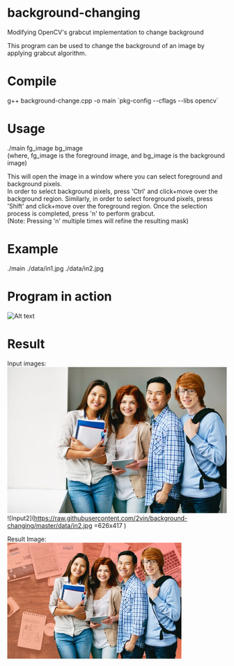 # background-changing
Modifying OpenCV's grabcut implementation to change background

This program can be used to change the background of an image by applying grabcut algorithm.   

# Compile    
g++ background-change.cpp -o main \`pkg-config --cflags --libs opencv\`    

# Usage    
./main fg_image bg_image    
(where, fg_image is the foreground image, and bg_image is the background image)    

This will open the image in a window where you can select foreground and background pixels.    
In order to select background pixels, press 'Ctrl' and click+move over the background region. Similarly, in order to select foreground pixels, press 'Shift' and click+move over the foreground region. Once the selection process is completed, press 'n' to perform grabcut.     
(Note: Pressing 'n' multiple times will refine the resulting mask)

# Example    
./main ./data/in1.jpg ./data/in2.jpg    

# Program in action      
![Alt text](https://user-images.githubusercontent.com/38634222/40589609-a5f2b922-620d-11e8-9d16-92102a0d2b65.gif)

# Result    
Input images:    
![Input1](https://raw.githubusercontent.com/2vin/background-changing/master/data/in1.jpg)
![Input2](https://raw.githubusercontent.com/2vin/background-changing/master/data/in2.jpg =626x417 )

Result Image:    
![Result](https://raw.githubusercontent.com/2vin/background-changing/master/data/Result.jpg)
